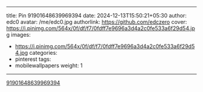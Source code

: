 
---
title: Pin 91901648639969394
date: 2024-12-13T15:50:21+05:30
author: edc0
avatar: /me/edc0.jpg
authorlink: https://github.com/edczero
cover: https://i.pinimg.com/564x/0f/df/f7/0fdff7e9696a3d4a2c0fe533a6f29d54.jpg
images:
   - https://i.pinimg.com/564x/0f/df/f7/0fdff7e9696a3d4a2c0fe533a6f29d54.jpg
categories:
  - pinterest
tags:
  - mobilewallpapers
weight: 1
---

<!--more-->

[91901648639969394](https://in.pinterest.com/pin/91901648639969394/)

	